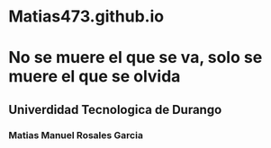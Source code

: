# Matias473.github.io
<html>
  <h1>No se muere el que se va, solo se muere el que se olvida</h1>
  <h2>Univerdidad Tecnologica de Durango</h2>
  <h3>Matias Manuel Rosales Garcia</h3>
</html>

